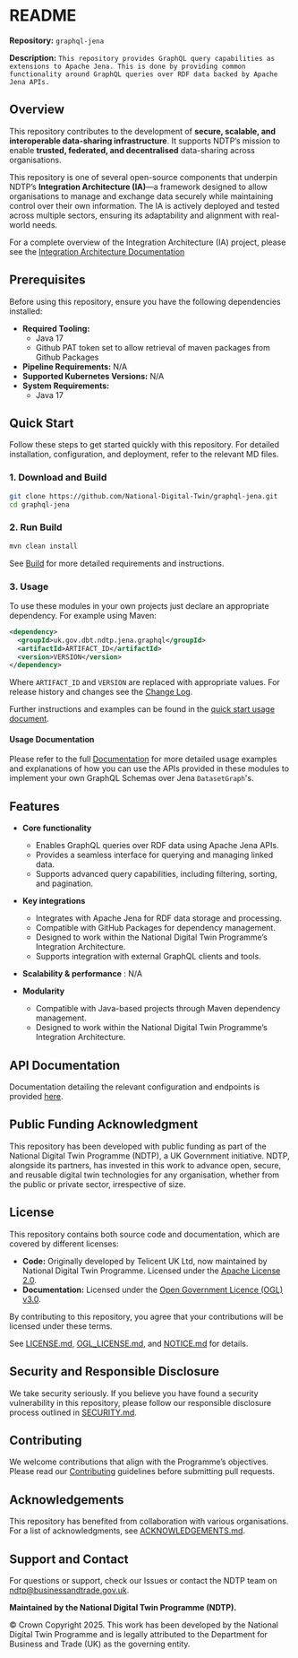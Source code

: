 # README  

**Repository:** `graphql-jena`  

**Description:** `This repository provides GraphQL query capabilities as extensions to Apache Jena. This is done by providing common functionality around GraphQL queries over RDF data backed by Apache Jena APIs.` 

<!-- SPDX-License-Identifier: Apache-2.0 AND OGL-UK-3.0 -->

## Overview  
This repository contributes to the development of **secure, scalable, and interoperable data-sharing infrastructure**. It supports NDTP’s mission to enable **trusted, federated, and decentralised** data-sharing across organisations.  

This repository is one of several open-source components that underpin NDTP’s **Integration Architecture (IA)**—a framework designed to allow organisations to manage and exchange data securely while maintaining control over their own information. The IA is actively deployed and tested across multiple sectors, ensuring its adaptability and alignment with real-world needs. 

For a complete overview of the Integration Architecture (IA) project, please see the [Integration Architecture Documentation](https://github.com/National-Digital-Twin/integration-architecture-documentation)

## Prerequisites  
Before using this repository, ensure you have the following dependencies installed:  
- **Required Tooling:** 
    - Java 17
    - Github PAT token set to allow retrieval of maven packages from Github Packages
- **Pipeline Requirements:** N/A
- **Supported Kubernetes Versions:** N/A
- **System Requirements:** 
    - Java 17

## Quick Start  
Follow these steps to get started quickly with this repository. For detailed installation, configuration, and deployment, refer to the relevant MD files.  

### 1. Download and Build  
```sh  
git clone https://github.com/National-Digital-Twin/graphql-jena.git
cd graphql-jena  
```
### 2. Run Build  
```sh  
mvn clean install
```

See [Build](BUILD.md) for more detailed requirements and instructions.

### 3. Usage
To use these modules in your own projects just declare an appropriate dependency.  For example using Maven:

```xml
<dependency>
  <groupId>uk.gov.dbt.ndtp.jena.graphql</groupId>
  <artifactId>ARTIFACT_ID</artifactId>
  <version>VERSION</version>
</dependency>
```

Where `ARTIFACT_ID` and `VERSION` are replaced with appropriate values.  For release history and changes see the [Change Log](CHANGELOG.md).

Further instructions and examples can be found in the [quick start usage document](docs/QuickstartUsage.md).

#### Usage Documentation
Please refer to the full [Documentation](docs/index.md) for more detailed usage examples and explanations of how you can
use the APIs provided in these modules to implement your own GraphQL Schemas over Jena `DatasetGraph`'s.

## Features  
- **Core functionality**  
    - Enables GraphQL queries over RDF data using Apache Jena APIs.  
    - Provides a seamless interface for querying and managing linked data.  
    - Supports advanced query capabilities, including filtering, sorting, and pagination.  

- **Key integrations**  
    - Integrates with Apache Jena for RDF data storage and processing.  
    - Compatible with GitHub Packages for dependency management.  
    - Designed to work within the National Digital Twin Programme’s Integration Architecture.  
    - Supports integration with external GraphQL clients and tools.  

- **Scalability & performance** : N/A

- **Modularity**
    - Compatible with Java-based projects through Maven dependency management.
    - Designed to work within the National Digital Twin Programme’s Integration Architecture.

## API Documentation  
Documentation detailing the relevant configuration and endpoints is provided [here](docs/configuration-secure-agent-graph.md ). 


## Public Funding Acknowledgment  
This repository has been developed with public funding as part of the National Digital Twin Programme (NDTP), a UK Government initiative. NDTP, alongside its partners, has invested in this work to advance open, secure, and reusable digital twin technologies for any organisation, whether from the public or private sector, irrespective of size.  

## License  
This repository contains both source code and documentation, which are covered by different licenses:  
- **Code:** Originally developed by Telicent UK Ltd, now maintained by National Digital Twin Programme. Licensed under the [Apache License 2.0](LICENSE.md).  
- **Documentation:** Licensed under the [Open Government Licence (OGL) v3.0](OGL_LICENSE.md).  

By contributing to this repository, you agree that your contributions will be licensed under these terms.

See [LICENSE.md](LICENSE.md), [OGL_LICENSE.md](OGL_LICENSE.md), and [NOTICE.md](NOTICE.md) for details.  

## Security and Responsible Disclosure  
We take security seriously. If you believe you have found a security vulnerability in this repository, please follow our responsible disclosure process outlined in [SECURITY.md](SECURITY.md).  

## Contributing  
We welcome contributions that align with the Programme’s objectives. Please read our [Contributing](CONTRIBUTING.md) guidelines before submitting pull requests.  

## Acknowledgements  
This repository has benefited from collaboration with various organisations. For a list of acknowledgments, see [ACKNOWLEDGEMENTS.md](ACKNOWLEDGEMENTS.md).  

## Support and Contact  
For questions or support, check our Issues or contact the NDTP team on ndtp@businessandtrade.gov.uk.

**Maintained by the National Digital Twin Programme (NDTP).**  

© Crown Copyright 2025. This work has been developed by the National Digital Twin Programme and is legally attributed to the Department for Business and Trade (UK) as the governing entity.
